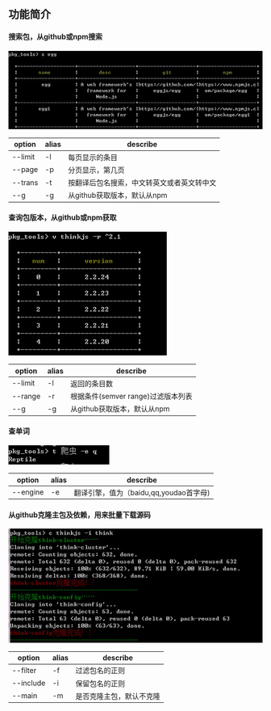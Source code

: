 ## 功能简介
#### 搜索包，从github或npm搜索
![](./imgs/search.jpg)

|  option | alias  | describe  |
| ------------ | ------------ | ------------ |
| --limit |-l |每页显示的条目 |
| --page| -p | 分页显示，第几页 |
| --trans| -t |按翻译后包名搜索，中文转英文或者英文转中文 |
| --g| -g |从github获取版本，默认从npm |

#### 查询包版本，从github或npm获取
![](./imgs/versions.jpg)

|  option | alias  | describe  |
| ------------ | ------------ | ------------ |
| --limit |-l |返回的条目数 |
| --range| -r | 根据条件(semver range)过滤版本列表 |
| --g| -g |从github获取版本，默认从npm |

#### 查单词
![](./imgs/trans.jpg)

|  option | alias  | describe  |
| ------------ | ------------ | ------------ |
| --engine |-e |翻译引擎，值为（baidu,qq,youdao首字母) |

#### 从github克隆主包及依赖，用来批量下载源码
![](./imgs/clone.jpg)

|  option | alias  | describe  |
| ------------ | ------------ | ------------ |
| --filter |-f |过滤包名的正则 |
| --include |-i |保留包名的正则 |
| --main |-m |是否克隆主包，默认不克隆 |

